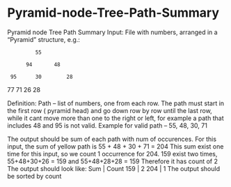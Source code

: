 # Pyramid-node-Tree-Path-Summary
Pyramid node Tree Path Summary
Input:
File with numbers, arranged in a “Pyramid” structure, e.g.:
               
	         55
								
          94       48
					
     95      30        28
 
 77      71       26       28
     
		 
Definition:
Path – list of numbers, one from each row. The path must start in the first row ( pyramid head) and go down row by row until the last row, while it cant move more than one to the right or left, for example a path that includes  48 and 95 is not valid.
Example for valid path – 55, 48, 30, 71

The output should be  sum of each path with num of occurences.
For this input, the sum of yellow path is 55 + 48 + 30 + 71 = 204
This sum exist one time for this input, so we count 1 occurrence for 204.
159 exist two times, 55+48+30+26 = 159 and 55+48+28+28 = 159
Therefore it has count of 2
The output should look like:
Sum | Count
159 | 2
204 | 1
The output should be sorted by count

